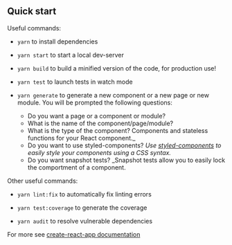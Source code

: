 ## Quick start

Useful commands:

- `yarn` to install dependencies

- `yarn start` to start a local dev-server

- `yarn build` to build a minified version of the code, for production use!

- `yarn test` to launch tests in watch mode

- `yarn generate` to generate a new component or a new page or new module. You will be prompted the following questions:

  - Do you want a page or a component or module?
  - What is the name of the component/page/module?
  - What is the type of the component? Components and stateless functions for your React component.\_
  - Do you want to use styled-components? _Use [styled-components](https://github.com/styled-components/styled-components) to easily style your components using a CSS syntax._
  - Do you want snapshot tests? \_Snapshot tests allow you to easily lock the comportment of a component.

Other useful commands:

- `yarn lint:fix` to automatically fix linting errors

- `yarn test:coverage` to generate the coverage

- `yarn audit` to resolve vulnerable dependencies

For more see [create-react-app documentation](https://github.com/facebookincubator/create-react-app)
